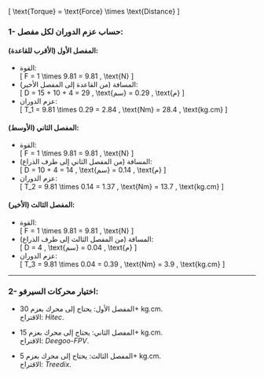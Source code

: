 \[
\text{Torque} = \text{Force} \times \text{Distance}
\]

### 1- حساب عزم الدوران لكل مفصل:

#### المفصل الأول (الأقرب للقاعدة):
- القوة:  
  \[
  F = 1 \times 9.81 = 9.81 \, \text{N}
  \]
- المسافة (من القاعدة إلى المفصل الأخير):  
  \[
  D = 15 + 10 + 4 = 29 \, \text{سم} = 0.29 \, \text{م}
  \]
- عزم الدوران:  
  \[
  T_1 = 9.81 \times 0.29 = 2.84 \, \text{Nm} = 28.4 \, \text{kg.cm}
  \]

#### المفصل الثاني (الأوسط):
- القوة:  
  \[
  F = 1 \times 9.81 = 9.81 \, \text{N}
  \]
- المسافة (من المفصل الثاني إلى طرف الذراع):  
  \[
  D = 10 + 4 = 14 \, \text{سم} = 0.14 \, \text{م}
  \]
- عزم الدوران:  
  \[
  T_2 = 9.81 \times 0.14 = 1.37 \, \text{Nm} = 13.7 \, \text{kg.cm}
  \]

#### المفصل الثالث (الأخير):
- القوة:  
  \[
  F = 1 \times 9.81 = 9.81 \, \text{N}
  \]
- المسافة (من المفصل الثالث إلى طرف الذراع):  
  \[
  D = 4 \, \text{سم} = 0.04 \, \text{م}
  \]
- عزم الدوران:  
  \[
  T_3 = 9.81 \times 0.04 = 0.39 \, \text{Nm} = 3.9 \, \text{kg.cm}
  \]

---

### 2- اختيار محركات السيرفو:

- المفصل الأول: يحتاج إلى محرك بعزم 30+ kg.cm.  
  الاقتراح: *Hitec*.

- المفصل الثاني: يحتاج إلى محرك بعزم 15+ kg.cm.  
  الاقتراح: *Deegoo-FPV*.

- المفصل الثالث: يحتاج إلى محرك بعزم 5+ kg.cm.  
  الاقتراح: *Treedix*.



